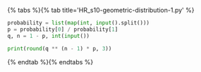 {% tabs %}{% tab title='HR_s10-geometric-distribution-1.py' %}

```py
probability = list(map(int, input().split()))
p = probability[0] / probability[1]
q, n = 1 - p, int(input())

print(round(q ** (n - 1) * p, 3))
```

{% endtab %}{% endtabs %}
